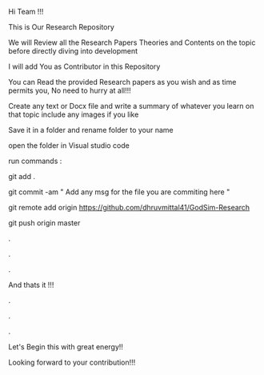 Hi Team !!!

This is Our Research Repository 

We will Review all the Research Papers Theories and Contents on the topic before directly diving into development

I will add You as Contributor in this Repository 

You can Read the provided Research papers as you wish and as time permits you, No need to hurry at all!!!

Create any text or Docx file and write a summary of whatever you learn on that topic include any images if you like

Save it in a folder and rename folder to your name 

open the folder in Visual studio code

run commands :

git add .

git commit -am " Add any msg for the file you are commiting here "

git remote add origin https://github.com/dhruvmittal41/GodSim-Research

git push origin master 

.

.

.

And thats it !!!

.

.

.

Let's Begin this with great energy!!

Looking forward to your contribution!!!



